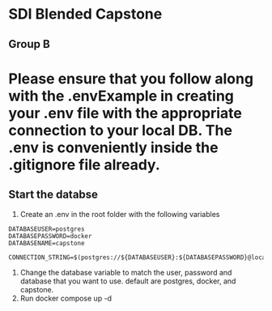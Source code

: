 # SDI Blended Capstone

## Group B

# Please ensure that you follow along with the .envExample in creating your .env file with the appropriate connection to your local DB. The .env is conveniently inside the .gitignore file already.

## Start the databse

1. Create an .env in the root folder with the following variables

```environment
DATABASEUSER=postgres
DATABASEPASSWORD=docker
DATABASENAME=capstone

CONNECTION_STRING=$(postgres://${DATABASEUSER}:${DATABASEPASSWORD}@localhost/${DATABASENAME})
```

1. Change the database variable to match the user, password and database that you want to use. default are postgres, docker, and capstone.
1. Run docker compose up -d


